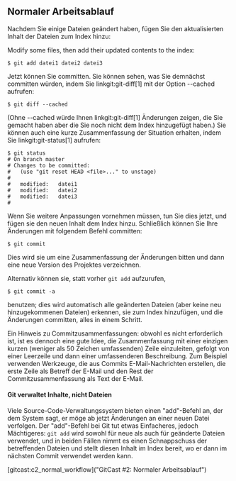 ## Normaler Arbeitsablauf ##

Nachdem Sie einige Dateien geändert haben, fügen Sie den aktualisierten
Inhalt der Dateien zum Index hinzu:

Modify some files, then add their updated contents to the index:

    $ git add datei1 datei2 datei3

Jetzt können Sie committen.  Sie können sehen, was Sie demnächst
committen würden, indem Sie linkgit:git-diff[1] mit der Option --cached
aufrufen:

    $ git diff --cached

(Ohne --cached würde Ihnen linkgit:git-diff[1] Änderungen zeigen, die
Sie gemacht haben aber die Sie noch nicht dem Index hinzugefügt haben.)
Sie können auch eine kurze Zusammenfassung der Situation erhalten, indem
Sie linkgit:git-status[1] aufrufen:

    $ git status
    # On branch master
    # Changes to be committed:
    #   (use "git reset HEAD <file>..." to unstage)
    #
    #	modified:   datei1
    #	modified:   datei2
    #	modified:   datei3
    #

Wenn Sie weitere Anpassungen vornehmen müssen, tun Sie dies jetzt, und
fügen sie den neuen Inhalt dem Index hinzu.  Schließlich können Sie Ihre
Änderungen mit folgendem Befehl committen:

    $ git commit

Dies wird sie um eine Zusammenfassung der Änderungen bitten und dann
eine neue Version des Projektes verzeichnen.

Alternativ können sie, statt vorher `git add` aufzurufen,

    $ git commit -a
    
benutzen; dies wird automatisch alle geänderten Dateien (aber keine neu
hinzugekommenen Dateien) erkennen, sie zum Index hinzufügen, und die
Änderungen committen, alles in einem Schritt.

Ein Hinweis zu Commitzusammenfassungen: obwohl es nicht erforderlich
ist, ist es dennoch eine gute Idee, die Zusammenfassung mit einer
einzigen kurzen (weniger als 50 Zeichen umfassenden) Zeile einzuleiten,
gefolgt von einer Leerzeile und dann einer umfassenderen Beschreibung.
Zum Beispiel verwenden Werkzeuge, die aus Commits E-Mail-Nachrichten
erstellen, die erste Zeile als Betreff der E-Mail und den Rest der
Commitzusammenfassung als Text der E-Mail.


#### Git verwaltet Inhalte, nicht Dateien ####

Viele Source-Code-Verwaltungssystem bieten einen "add"-Befehl an, der
dem System sagt, er möge ab jetzt Änderungen an einer neuen Datei
verfolgen.  Der "add"-Befehl bei Git tut etwas Einfacheres, jedoch Mächtigeres:
`git add` wird sowohl für neue als auch für geänderte Dateien verwendet,
und in beiden Fällen nimmt es einen Schnappschuss der betreffenden
Dateien und stellt diesen Inhalt im Index bereit, wo er dann im nächsten
Commit verwendet werden kann.

[gitcast:c2_normal_workflow]("GitCast #2: Normaler Arbeitsablauf")
